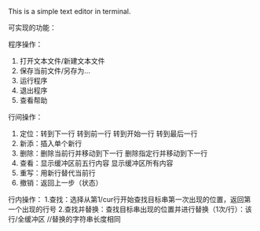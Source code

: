 This is a simple text editor in terminal.

可实现的功能：

程序操作：
1. 打开文本文件/新建文本文件
2. 保存当前文件/另存为...
3. 运行程序
4. 退出程序
5. 查看帮助

行间操作：
1. 定位：转到下一行
        转到前一行
        转到开始一行
        转到最后一行
2. 新添：插入单个新行
3. 删除：删除当前行并移动到下一行
        删除指定行并移动到下一行
4. 查看：显示缓冲区前五行内容
        显示缓冲区所有内容
5. 重写：用新行替代当前行
6. 撤销：返回上一步（状态）

行内操作：
1.查找：选择从第1/cur行开始查找目标串第一次出现的位置，返回第一个出现的行号
2.查找并替换：查找目标串出现的位置并进行替换（1次/行）：该行/全缓冲区  //替换的字符串长度相同
